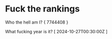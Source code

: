 # Fuck the rankings

Who the hell am I?
{ 7744408 }

What fucking year is it?
[ 2024-10-27T00:30:00Z ]
